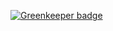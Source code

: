 
[![Greenkeeper badge](https://badges.greenkeeper.io/skdigital/jobs-board-svelte.svg)](https://greenkeeper.io/)
